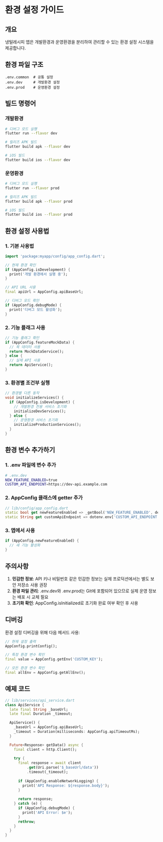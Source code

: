 # 환경 설정 가이드

## 개요

냉털레시피 앱은 개발환경과 운영환경을 분리하여 관리할 수 있는 환경 설정 시스템을 제공합니다.

## 환경 파일 구조

```
.env.common  # 공통 설정
.env.dev     # 개발환경 설정  
.env.prod    # 운영환경 설정
```

## 빌드 명령어

### 개발환경
```bash
# 디버그 모드 실행
flutter run --flavor dev

# 릴리즈 APK 빌드
flutter build apk --flavor dev

# iOS 빌드
flutter build ios --flavor dev
```

### 운영환경
```bash
# 디버그 모드 실행
flutter run --flavor prod

# 릴리즈 APK 빌드  
flutter build apk --flavor prod

# iOS 빌드
flutter build ios --flavor prod
```

## 환경 설정 사용법

### 1. 기본 사용법
```dart
import 'package:myapp/config/app_config.dart';

// 현재 환경 확인
if (AppConfig.isDevelopment) {
  print('개발 환경에서 실행 중');
}

// API URL 사용
final apiUrl = AppConfig.apiBaseUrl;

// 디버그 모드 확인
if (AppConfig.debugMode) {
  print('디버그 모드 활성화');
}
```

### 2. 기능 플래그 사용
```dart
// 기능 플래그 확인
if (AppConfig.featureMockData) {
  // 목 데이터 사용
  return MockDataService();
} else {
  // 실제 API 사용
  return ApiService();
}
```

### 3. 환경별 조건부 실행
```dart
// 환경별 다른 동작
void initializeServices() {
  if (AppConfig.isDevelopment) {
    // 개발환경 전용 서비스 초기화
    initializeDevServices();
  } else {
    // 운영환경 서비스 초기화
    initializeProductionServices();
  }
}
```

## 환경 변수 추가하기

### 1. .env 파일에 변수 추가
```bash
# .env.dev
NEW_FEATURE_ENABLED=true
CUSTOM_API_ENDPOINT=https://dev-api.example.com
```

### 2. AppConfig 클래스에 getter 추가
```dart
// lib/config/app_config.dart
static bool get newFeatureEnabled => _getBool('NEW_FEATURE_ENABLED', defaultValue: false);
static String get customApiEndpoint => dotenv.env['CUSTOM_API_ENDPOINT'] ?? '';
```

### 3. 앱에서 사용
```dart
if (AppConfig.newFeatureEnabled) {
  // 새 기능 활성화
}
```

## 주의사항

1. **민감한 정보**: API 키나 비밀번호 같은 민감한 정보는 실제 프로덕션에서는 별도 보안 저장소 사용 권장
2. **환경 파일 관리**: .env.dev와 .env.prod는 Git에 포함되어 있으므로 실제 운영 정보는 배포 시 교체 필요
3. **초기화 확인**: AppConfig.isInitialized로 초기화 완료 여부 확인 후 사용

## 디버깅

환경 설정 디버깅을 위해 다음 메서드 사용:
```dart
// 현재 설정 출력
AppConfig.printConfig();

// 특정 환경 변수 확인
final value = AppConfig.getEnv('CUSTOM_KEY');

// 모든 환경 변수 확인
final allEnv = AppConfig.getAllEnv();
```

## 예제 코드

```dart
// lib/services/api_service.dart
class ApiService {
  late final String _baseUrl;
  late final Duration _timeout;

  ApiService() {
    _baseUrl = AppConfig.apiBaseUrl;
    _timeout = Duration(milliseconds: AppConfig.apiTimeoutMs);
  }

  Future<Response> getData() async {
    final client = http.Client();
    
    try {
      final response = await client
          .get(Uri.parse('$_baseUrl/data'))
          .timeout(_timeout);
      
      if (AppConfig.enableNetworkLogging) {
        print('API Response: ${response.body}');
      }
      
      return response;
    } catch (e) {
      if (AppConfig.debugMode) {
        print('API Error: $e');
      }
      rethrow;
    }
  }
}
```
